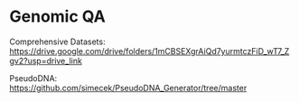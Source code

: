 # Genomic QA

Comprehensive Datasets: https://drive.google.com/drive/folders/1mCBSEXgrAiQd7yurmtczFiD_wT7_Zgv2?usp=drive_link

PseudoDNA: https://github.com/simecek/PseudoDNA_Generator/tree/master
